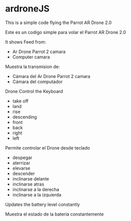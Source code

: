 ardroneJS
==========================

This is a simple code flying the Parrot AR Drone 2.0

Este es un codigo simple para volar el Parrot AR Drone 2.0

It shows Feed from:
 * Ar Drone Parrot 2 camara
 * Computer camara

Muestra la transmision de:
 * Cámara del Ar Drone Parrot 2 camara
 * Cámara del computador

Drone Control the Keyboard 
 * take off 
 * land 
 * rise 
 * descending 
 * front 
 * back 
 * right 
 * left

Permite controlar el Drone desde teclado
 * despegar
 * aterrizar
 * elevarse
 * descender
 * inclinarse delante
 * inclinarse atras
 * inclinarse a la derecha
 * inclinarse a la izquierda

Updates the battery level constantly

Muestra el estado de la batería constantemente

